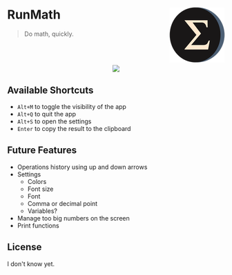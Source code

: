 <h1>RunMath<img src="./src-tauri/icons/128x128.png" align="right" /></h1>

> Do math, quickly.
<br/>
<br/>
<p align="center">
<img src="https://user-images.githubusercontent.com/77246331/212146849-aa68d8cb-c7d5-452d-9ce7-c6983ed8ee58.gif" align="center" />

## Available Shortcuts

- `Alt+M` to toggle the visibility of the app
- `Alt+Q` to quit the app
- `Alt+S` to open the settings
- `Enter` to copy the result to the clipboard

## Future Features

<!-- TODO - Move this to github projects -->

- Operations history using up and down arrows <!--  (saving the input, not the result) -->
- Settings
  - Colors
  - Font size
  - Font
  - Comma or decimal point
  - Variables?
- Manage too big numbers on the screen
- Print functions

## License

I don't know yet.
